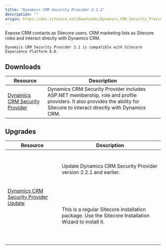```yaml
---
title: "Dynamics CRM Security Provider 2.1.1"
description: ""
origin: https://dev.sitecore.net/Downloads/Dynamics_CRM_Security_Provider/2_1/Dynamics_CRM_Security_Provider_2_1_1.aspx
---
```


Expose CRM contacts as Sitecore users, CRM marketing lists as Sitecore roles and interact directly with Dynamics CRM.

`Dynamics CRM Security Provider 2.1 is compatible with Sitecore Experience Platform 8.0.`

## Downloads

 | Resource | Description |
 | --- | --- |
 | [Dynamics CRM Security Provider](https://scdp.blob.core.windows.net/downloads/Dynamics%20CRM%20Security%20Provider/2%201/Dynamics%20CRM%20Security%20Provider%202%201%201/Secure/Microsoft%20Dynamics%20CRM%20Security%20Provider%202.1.1%20rev.%20170106.zip) | Dynamics CRM Security Provider includes ASP.NET membership, role and profile providers. It also provides the ability for Sitecore to interact directly with Dynamics CRM. |

## Upgrades

 | Resource | Description |
 | --- | --- |
 | [Dynamics CRM Security Provider Update](https://scdp.blob.core.windows.net/downloads/Dynamics%20CRM%20Security%20Provider/2%202/Dynamics%20CRM%20Security%20Provider%202%202%202/Secure/Microsoft%20Dynamics%20CRM%20Security%20Provider%202.2.2%20rev.%20170106%20Update.zip) | <br /><br />Update Dynamics CRM Security Provider version 2.2.1 and earlier.<br /><br />  <Alert variant='warning' mb={4}><br />    <AlertIcon /><br />    <br /><br />This is a regular Sitecore installation package. Use the Sitecore Installation Wizard to install it.<br /><br /><br />  </Alert><br />   |